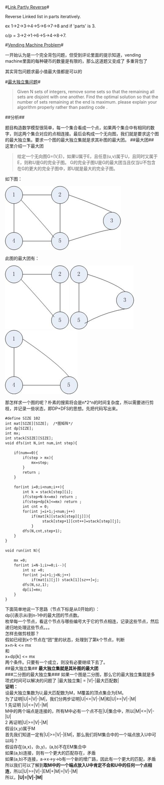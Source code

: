 #[Link Partly Reverse](http://www.careercup.com/question?id=15138683)#

Reverse Linked list in parts iteratively.

ex 1->2->3->4->5->6->7->8 and if 'parts' is 3.

o/p = 3->2->1->6->5->4->8->7.


#[Vending Machine Problem](http://www.careercup.com/question?id=15139685)#

一开始认为是一个完全背包问题，但受到评论里面的提示知道，vending machine里面的每种硬币的数量是有限的，那么这道题又变成了
多重背包了

其实背包问题求最小值最大值都是可以的

#[最大独立集问题](http://www.careercup.com/question?id=15148712)#

>Given N sets of integers, remove some sets so that the remaining all sets are disjoint with one another. Find the optimal solution so that the number of sets remaining at the end is maximum.
please explain your algorithm properly rather than pasting code .   

##分析##

题目构造数学模型很简单，每一个集合看成一个点，如果两个集合中有相同的数字，则这两个集合对应的点相连接。最后会构成一个无向图，我们就是要求这个图的最大独立集。要求一个图的最大独立集就是求其补图的最大团。
##最大团##
这里介绍一下最大团
>给定一个无向图G=(V,E)，如果U属于E，且任意(u,v)属于U，且同时又属于E，则称U是G的完全子图。
>G的完全子图U是G的最大团当且仅当U不包含在G的更大的完全子图中，即U就是最大的完全子图。

如下图：

![](./pictures/graph.jpg)

此图的最大团有：

![](.\pictures\maxclique1.jpg) ![](.\pictures\maxclique2.jpg) ![](.\pictures\maxclique3.jpg)

那怎样求一个图的呢？朴素的搜索将会是n*2^n的时间复杂度，所以需要进行剪枝，并记录一些状态，即DP+DFS的思想。先把代码写出来。

	#define SIZE 102
	int mat[SIZE][SIZE];  /*图矩阵*/
	int dp[SIZE];
	int mx;
	int stack[SIZE][SIZE];
	void dfs(int N,int num,int step){
	
		if(num==0){
			if(step > mx){
				mx=step;
			}
			return ;
		}
	
		for(int i=0;i<num;i++){
			int k = stack[step][i];
			if(step+N-k<=mx) return ;
			if(step+dp[k]<=mx) return ;
			int cnt = 0;
			for(int j=i+1;j<num;j++)
				if(mat[k][stack[step][j]]){
				     stack[step+1][cnt++]=stack[step][j];
				}
			dfs(N,cnt,step+1);
		}
	}
	
	void run(int N){
	
		mx =0;
		for(int i=N-1;i>=0;i--){
			int sz =0;
			for(int j=i+1;j<N;j++)
				if(mat[i][j]) stack[1][sz++]=j;
			dfs(N,sz,1);
			dp[i]=mx;
		}
	}
	
下面简单地说一下思路（节点下标是从0开始的）：  
dp[i]表示从i到n-1中的最大团的节点数。   
枚举每一个节点，看这个节点与哪些编号大于它的节点相连，记录这些节点，然后递归地处理这些节点。。。    
怎样去做剪枝那？    
假如已经到x个节点在“团”里的状态，处理到了第k个节点，判断   
	x+n-k <= mx   
和   
	x+dp[k] <= mx     
两个条件。只要有一个成立，则没有必要继续下去了。    
##最大独立集##
**最大独立集就是其补图的最大团**      
###二分图的最大独立集###
如果一个图是二分图，那么它的最大独立集就是多项式时间可以解决的问题了 |最大独立集| = |V|-|最大匹配数|    
**证明：**   
设最大独立集数为U,最大匹配数为M，M覆盖的顶点集合为EM。    
为了证明|U|=|V|-|M|，我们分两步证明|U|<=|V|-|M|和|U|>=|V|-|M|   
1 先证明 |U|<=|V|-|M|     
M中的两个端点是连接的，所有M中必有一个点不在|U|集合中，所以|M|<=|V|-|U|    
2 再证明|U|>=|V|-|M|    
假设(x,y)属于M     
首先我们知道一定有|U|>=|V|-|EM|，那么我们将M集合中的一个端点放入U中可以吗？    
假设存在(a,x)，(b,y)，(a,b)不在EM集合中    
如果(a,b)连接，则有一个更大的匹配存在，矛盾     
如果(a,b)不连接，a->x->y->b有一个新的增广路，因此有一个更大的匹配，矛盾    
所以我们可以了解到**取M中的一个端点放入U中肯定不会和U中的任何一个点相连**，所以|U|>=|V|-|EM|+|M|=|V|-|M|    
所以，**|U|=|V|-|M|**    